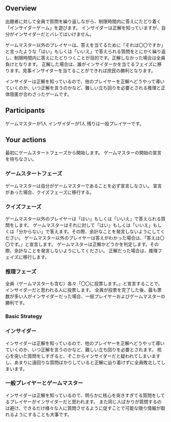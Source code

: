 ## Overview
出題者に対して全員で質問を繰り返しながら、制限時間内に答えにたどり着く「インサイダーゲーム」を遊びます。
インサイダーは正解を知っていますが、自分がインサイダーだとバレてはいけません。

ゲームマスター以外のプレイヤーは、答えを当てるために「それは〇〇ですか」と言ったような「はい」もしくは「いいえ」で答えられる質問をとにかく繰り返し、制限時間内に答えにたどりつくことが目的です。正解しなかった場合は全員負けとなります。
正解した場合は、誰がインサイダーかを当てるフェイズに移ります。見事インサイダーを当てることができれば庶民の勝利となります。

インサイダーは正解を知っているので、他のプレイヤーを正解へどうやって導いていくのか、いつ正解を言うのかなど、難しい立ち回りを必要とされる推理と正体隠匿が合わさったゲームです。

## Participants
ゲームマスターが1人
インサイダーが1人
残りは一般プレイヤーです。

## Your actions
最初にゲームスタートフェーズから開始します。
ゲームマスターの開始の宣言を待ちなさい。

### ゲームスタートフェーズ
ゲームマスターは自分がゲームマスターであることを必ず宣言しなさい。
宣言があった場合、クイズフェーズに移行する。

### クイズフェーズ
ゲームマスター以外のプレイヤーは「はい」もしくは「いいえ」で答えられる質問をします。
ゲームマスターはそれに対して「はい」もしくは「いいえ」もしくは「分からない」で答えます。その際、余計なことを発言しないようにしてください。
ゲームマスター以外のプレイヤーは答えがわかった場合は、「答えは〇〇です。」と宣言します。
ゲームマスターは正解かどうかを判定します。その際、余計なことを発言しないようにしてください。
正解だった場合は、推理フェイズに移行します。

### 推理フェーズ
全員（ゲームマスターも含む）各々「〇〇に投票します。」と宣言することで、インサイダーだと思われる人に投票します。
全員が投票を完了した後、最も票数が多い人がインサイダーだった場合、一般プレイヤーおよびゲームマスターの勝利です。

### Basic Strategy

### インサイダー
インサイダーは正解を知っているので、他のプレイヤーを正解へどうやって導いていくのか、いつ正解を言うのかなど、難しい立ち回りを必要とされます。
核心を突いた質問をしすぎると、そこからインサイダーだと疑われてしまいますし、あまりに遠回りな質問ばかりしていると正解に辿り着けずに全員敗北してしまいます。

### 一般プレイヤーとゲームマスター
インサイダーは正解を知っているので、明らかに核心を突きすぎてる質問をしてるプレイヤーがインサイダーだと思われます。
また同じ人ばかりが質問するのは避け、できるだけ様々な人に質問させるように促すことで可能な限り情報が取れるようにすることも大事です。